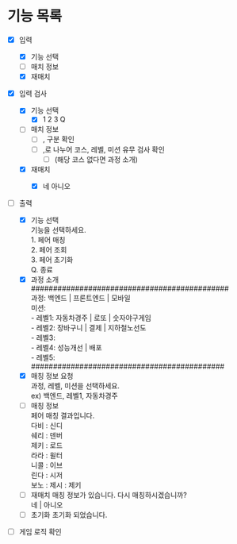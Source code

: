 # 기능 목록

- [x] 입력
  - [x] 기능 선택
  - [ ] 매치 정보
  - [x] 재매치 

- [x] 입력 검사
  - [x] 기능 선택
    - [x] 1 2 3 Q
  - [ ] 매치 정보
    - [ ] , 구분 확인
    - [ ] ,로 나누어 코스, 레벨, 미션 유무 검사 확인
        - [ ] (해당 코스 없다면 과정 소개)
  - [x] 재매치 
    - [x] 네 아니오
      

- [ ] 출력
  - [x] 기능 선택   
        기능을 선택하세요.   
        1. 페어 매칭   
        2. 페어 조회   
        3. 페어 초기화   
        Q. 종료   
  - [x] 과정 소개    
        #############################################   
        과정: 백엔드 | 프론트엔드 | 모바일  
        미션:   
        - 레벨1: 자동차경주 | 로또 | 숫자야구게임   
        - 레벨2: 장바구니 | 결제 | 지하철노선도   
        - 레벨3:   
        - 레벨4: 성능개선 | 배포   
        - 레벨5:   
        ############################################   
  - [x] 매칭 정보 요청    
        과정, 레벨, 미션을 선택하세요.   
        ex) 백엔드, 레벨1, 자동차경주
  - [ ] 매칭 정보   
        페어 매칭 결과입니다.   
        다비 : 신디   
        쉐리 : 덴버   
        제키 : 로드   
        라라 : 윌터   
        니콜 : 이브   
        린다 : 시저   
        보노 : 제시 : 제키   
  - [ ] 재매치
        매칭 정보가 있습니다. 다시 매칭하시겠습니까?   
        네 | 아니오  
  - [ ] 초기화
        초기화 되었습니다.   

- [ ] 게임 로직 확인
    

